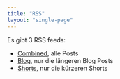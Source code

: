 ```yaml
---
title: "RSS"
layout: "single-page"
---
```


Es gibt 3 RSS feeds:
- [Combined](/de/index.xml), alle Posts
- [Blog](/de/blog/index.xml), nur die längeren Blog Posts
- [Shorts](/de/shorts/index.xml), nur die kürzeren Shorts